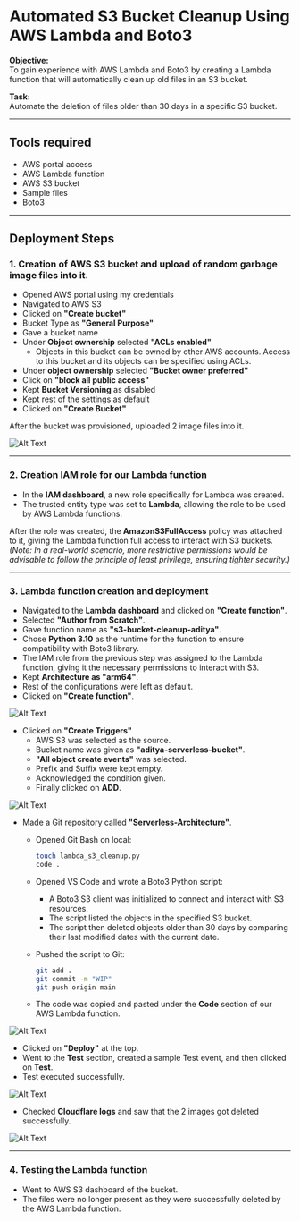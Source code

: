 # Automated S3 Bucket Cleanup Using AWS Lambda and Boto3

**Objective:**  
To gain experience with AWS Lambda and Boto3 by creating a Lambda function that will automatically clean up old files in an S3 bucket.

**Task:**  
Automate the deletion of files older than 30 days in a specific S3 bucket.

---

## Tools required
- AWS portal access
- AWS Lambda function
- AWS S3 bucket
- Sample files
- Boto3

---

## Deployment Steps

### 1. Creation of AWS S3 bucket and upload of random garbage image files into it.
- Opened AWS portal using my credentials
- Navigated to AWS S3
- Clicked on **"Create bucket"**
- Bucket Type as **"General Purpose"**
- Gave a bucket name
- Under **Object ownership** selected **"ACLs enabled"** 
    - Objects in this bucket can be owned by other AWS accounts. Access to this bucket and its objects can be specified using ACLs.
- Under **object ownership** selected **"Bucket owner preferred"**
- Click on **"block all public access"**
- Kept **Bucket Versioning** as disabled
- Kept rest of the settings as default 
- Clicked on **"Create Bucket"**

After the bucket was provisioned, uploaded 2 image files into it.

![Alt Text](images/example-image.png)

---

### 2. Creation IAM role for our Lambda function
- In the **IAM dashboard**, a new role specifically for Lambda was created.  
- The trusted entity type was set to **Lambda**, allowing the role to be used by AWS Lambda functions.

After the role was created, the **AmazonS3FullAccess** policy was attached to it, giving the Lambda function full access to interact with S3 buckets.  
*(Note: In a real-world scenario, more restrictive permissions would be advisable to follow the principle of least privilege, ensuring tighter security.)*

---

### 3. Lambda function creation and deployment 

- Navigated to the **Lambda dashboard** and clicked on **"Create function"**.
- Selected **"Author from Scratch"**.
- Gave function name as **"s3-bucket-cleanup-aditya"**.
- Chose **Python 3.10** as the runtime for the function to ensure compatibility with Boto3 library.
- The IAM role from the previous step was assigned to the Lambda function, giving it the necessary permissions to interact with S3.
- Kept **Architecture as "arm64"**.
- Rest of the configurations were left as default.
- Clicked on **"Create function"**.

![Alt Text](images/example-image.png)

- Clicked on **"Create Triggers"**
    - AWS S3 was selected as the source.
    - Bucket name was given as **"aditya-serverless-bucket"**.
    - **"All object create events"** was selected.
    - Prefix and Suffix were kept empty.
    - Acknowledged the condition given.
    - Finally clicked on **ADD**.

![Alt Text](images/example-image.png)

- Made a Git repository called **"Serverless-Architecture"**.
    - Opened Git Bash on local:
      ```bash
      touch lambda_s3_cleanup.py
      code .
      ```
    - Opened VS Code and wrote a Boto3 Python script:
    
      - A Boto3 S3 client was initialized to connect and interact with S3 resources.
      - The script listed the objects in the specified S3 bucket.
      - The script then deleted objects older than 30 days by comparing their last modified dates with the current date.
    
    - Pushed the script to Git:
      ```bash
      git add .
      git commit -m "WIP"
      git push origin main
      ```

    - The code was copied and pasted under the **Code** section of our AWS Lambda function.

![Alt Text](images/example-image.png)

- Clicked on **"Deploy"** at the top.
- Went to the **Test** section, created a sample Test event, and then clicked on **Test**.
- Test executed successfully.

![Alt Text](images/example-image.png)

- Checked **Cloudflare logs** and saw that the 2 images got deleted successfully.

![Alt Text](images/example-image.png)

---

### 4. Testing the Lambda function

- Went to AWS S3 dashboard of the bucket.  
- The files were no longer present as they were successfully deleted by the AWS Lambda function.

